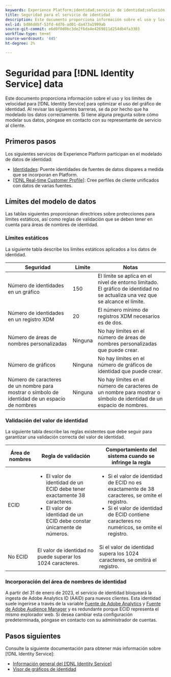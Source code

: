 ```yaml
---
keywords: Experience Platform;identidad;servicio de identidad;solución de problemas;protecciones;directrices;límite;
title: Seguridad para el servicio de identidad
description: Este documento proporciona información sobre el uso y los límites de velocidad de los datos del servicio de identidad para ayudarle a optimizar el uso del gráfico de identidad.
exl-id: bd86d8bf-53fd-4d76-ad01-da473a1999ab
source-git-commit: e6d0f0d0bc3de2f6da4e4269811d254db4fa3303
workflow-type: tm+mt
source-wordcount: '445'
ht-degree: 2%

---
```


# Seguridad para [!DNL Identity Service] data

Este documento proporciona información sobre el uso y los límites de velocidad para [!DNL Identity Service] para optimizar el uso del gráfico de identidad. Al revisar las siguientes barreras, se da por hecho que ha modelado los datos correctamente. Si tiene alguna pregunta sobre cómo modelar sus datos, póngase en contacto con su representante de servicio al cliente.

## Primeros pasos

Los siguientes servicios de Experience Platform participan en el modelado de datos de identidad:

* [Identidades](home.md): Puente identidades de fuentes de datos dispares a medida que se incorporan en Platform.
* [[!DNL Real-time Customer Profile]](../profile/home.md): Cree perfiles de cliente unificados con datos de varias fuentes.

## Límites del modelo de datos

Las tablas siguientes proporcionan directrices sobre protecciones para límites estáticos, así como reglas de validación que se deben tener en cuenta para áreas de nombres de identidad.

### Límites estáticos

La siguiente tabla describe los límites estáticos aplicados a los datos de identidad.

| Seguridad | Límite | Notas |
| --- | --- | --- |
| Número de identidades en un gráfico | 150 | El límite se aplica en el nivel de entorno limitado. El gráfico de identidad no se actualiza una vez que se alcance el límite. |
| Número de identidades en un registro XDM | 20 | El número mínimo de registros XDM necesarios es de dos. |
| Número de áreas de nombres personalizadas | Ninguna | No hay límites en el número de áreas de nombres personalizadas que puede crear. |
| Número de gráficos | Ninguna | No hay límites en el número de gráficos de identidad que puede crear. |
| Número de caracteres de un nombre para mostrar o símbolo de identidad de un espacio de nombres | Ninguna | No hay límites en el número de caracteres de un nombre para mostrar o símbolo de identidad de un espacio de nombres. |

### Validación del valor de identidad

La siguiente tabla describe las reglas existentes que debe seguir para garantizar una validación correcta del valor de identidad.

| Área de nombres | Regla de validación | Comportamiento del sistema cuando se infringe la regla |
| --- | --- | --- |
| ECID | <ul><li>El valor de identidad de un ECID debe tener exactamente 38 caracteres.</li><li>El valor de identidad de un ECID debe constar únicamente de números.</li></ul> | <ul><li>Si el valor de identidad de ECID no es exactamente de 38 caracteres, se omite el registro.</li><li>Si el valor de identidad de ECID contiene caracteres no numéricos, se omite el registro.</li></ul> |
| No ECID | El valor de identidad no puede superar los 1024 caracteres. | Si el valor de identidad supera los 1024 caracteres, se omitirá el registro. |

### Incorporación del área de nombres de identidad

A partir del 31 de enero de 2023, el servicio de identidad bloqueará la ingesta de Adobe Analytics ID (AAID) para nuevos clientes. Esta identidad suele ingerirse a través de la variable [Fuente de Adobe Analytics](../sources/connectors/adobe-applications/analytics.md) y [Fuente de Adobe Audience Manager](../sources//connectors/adobe-applications/audience-manager.md) y es redundante porque ECID representa el mismo explorador web. Si desea cambiar esta configuración predeterminada, póngase en contacto con su administrador de cuentas.

## Pasos siguientes

Consulte la siguiente documentación para obtener más información sobre [!DNL Identity Service]:

* [Información general del [!DNL Identity Service]](home.md)
* [Visor de gráficos de identidad](ui/identity-graph-viewer.md)
